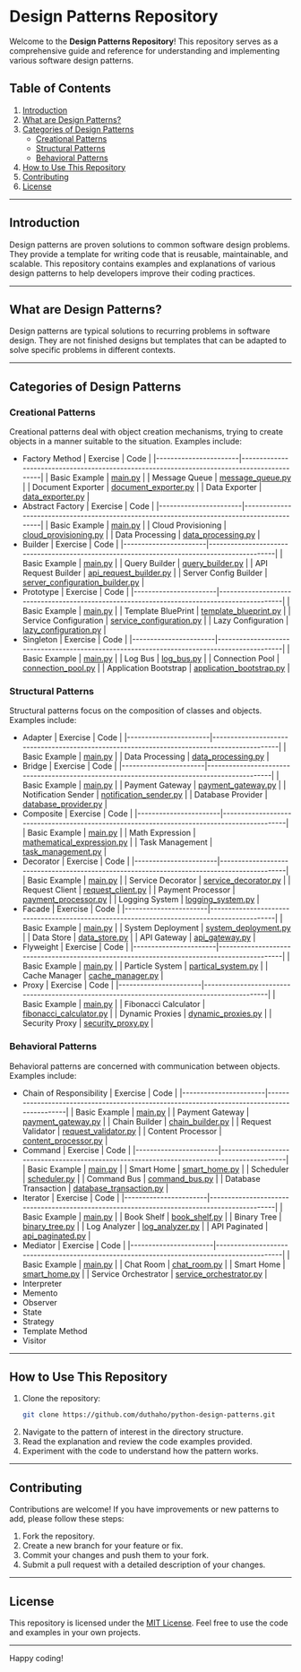 # Design Patterns Repository

Welcome to the **Design Patterns Repository**! This repository serves as a comprehensive guide and reference for understanding and implementing various software design patterns.

## Table of Contents
1. [Introduction](#introduction)
2. [What are Design Patterns?](#what-are-design-patterns)
3. [Categories of Design Patterns](#categories-of-design-patterns)
    - [Creational Patterns](#creational-patterns)
    - [Structural Patterns](#structural-patterns)
    - [Behavioral Patterns](#behavioral-patterns)
4. [How to Use This Repository](#how-to-use-this-repository)
5. [Contributing](#contributing)
6. [License](#license)

---

## Introduction

Design patterns are proven solutions to common software design problems. They provide a template for writing code that is reusable, maintainable, and scalable. This repository contains examples and explanations of various design patterns to help developers improve their coding practices.

---

## What are Design Patterns?

Design patterns are typical solutions to recurring problems in software design. They are not finished designs but templates that can be adapted to solve specific problems in different contexts.

---

## Categories of Design Patterns

### Creational Patterns
Creational patterns deal with object creation mechanisms, trying to create objects in a manner suitable to the situation. Examples include:
- Factory Method
    | Exercise              | Code                                                                                       |
    |-----------------------|--------------------------------------------------------------------------------------------|
    | Basic Example         | [main.py](./creational/01-factory-method/main.py)                                          |
    | Message Queue         | [message_queue.py](./creational/01-factory-method/message_queue.py)                        |
    | Document Exporter     | [document_exporter.py](./creational/01-factory-method/document_exporter.py)                |
    | Data Exporter         | [data_exporter.py](./creational/01-factory-method/exporter/data_exporter.py)               |
- Abstract Factory
    | Exercise              | Code                                                                                       |
    |-----------------------|--------------------------------------------------------------------------------------------|
    | Basic Example         | [main.py](./creational/02-abstract-factory/main.py)                                        |
    | Cloud Provisioning    | [cloud_provisioning.py](./creational/02-abstract-factory/cloud_provisioning.py)            |
    | Data Processing       | [data_processing.py](./creational/02-abstract-factory/data_processing.py)                  |
- Builder
    | Exercise              | Code                                                                                       |
    |-----------------------|--------------------------------------------------------------------------------------------|
    | Basic Example         | [main.py](./creational/03-builder/main.py)                                                 |
    | Query Builder         | [query_builder.py](./creational/03-builder/query_builder.py)                               |
    | API Request Builder   | [api_request_builder.py](./creational/03-builder/api_request_builder.py)                   |
    | Server Config Builder | [server_configuration_builder.py](./creational/03-builder/server_configuration_builder.py) |
- Prototype
    | Exercise              | Code                                                                                       |
    |-----------------------|--------------------------------------------------------------------------------------------|
    | Basic Example         | [main.py](./creational/04-prototype/main.py)                                               |
    | Template BluePrint    | [template_blueprint.py](./creational/04-prototype/template_blueprint.py)                   |
    | Service Configuration | [service_configuration.py](./creational/04-prototype/service_configuration.py)             |
    | Lazy Configuration    | [lazy_configuration.py](./creational/04-prototype/lazy_configuration.py)                   |
- Singleton
    | Exercise              | Code                                                                                       |
    |-----------------------|--------------------------------------------------------------------------------------------|
    | Basic Example         | [main.py](./creational/05-singleton/main.py)                                               |
    | Log Bus               | [log_bus.py](./creational/05-singleton/log_bus.py)                                         |
    | Connection Pool       | [connection_pool.py](./creational/05-singleton/connection_pool.py)                         |
    | Application Bootstrap | [application_bootstrap.py](./creational/05-singleton/application_bootstrap.py)             |

### Structural Patterns
Structural patterns focus on the composition of classes and objects. Examples include:
- Adapter
    | Exercise              | Code                                                                                       |
    |-----------------------|--------------------------------------------------------------------------------------------|
    | Basic Example         | [main.py](./structural/01-adapter/main.py)                                                 |
    | Data Processing       | [data_processing.py](./structural/01-adapter/data_processing.py)                           |
- Bridge
    | Exercise              | Code                                                                                       |
    |-----------------------|--------------------------------------------------------------------------------------------|
    | Basic Example         | [main.py](./structural/02-bridge/main.py)                                                  |
    | Payment Gateway       | [payment_gateway.py](./structural/02-bridge/payment_gateway.py)                            |
    | Notification Sender   | [notification_sender.py](./structural/02-bridge/notification_sender.py)                    |
    | Database Provider     | [database_provider.py](./structural/02-bridge/database_provider.py)                        |
- Composite
    | Exercise              | Code                                                                                       |
    |-----------------------|--------------------------------------------------------------------------------------------|
    | Basic Example         | [main.py](./structural/03-composite/main.py)                                               |
    | Math Expression       | [mathematical_expression.py](./structural/03-composite/mathematical_expression.py)         |
    | Task Management       | [task_management.py](./structural/03-composite/task_management.py)                         |
- Decorator
    | Exercise              | Code                                                                                       |
    |-----------------------|--------------------------------------------------------------------------------------------|
    | Basic Example         | [main.py](./structural/04-decorator/main.py)                                               |
    | Service Decorator     | [service_decorator.py](./structural/04-decorator/service_decorator.py)                     |
    | Request Client        | [request_client.py](./structural/04-decorator/request_client.py)                           |
    | Payment Processor     | [payment_processor.py](./structural/04-decorator/payment_processor.py)                     |
    | Logging System        | [logging_system.py](./structural/04-decorator/logging_system.py)                           |
- Facade
    | Exercise              | Code                                                                                       |
    |-----------------------|--------------------------------------------------------------------------------------------|
    | Basic Example         | [main.py](./structural/05-facade/main.py)                                                  |
    | System Deployment     | [system_deployment.py](./structural/05-facade/system_deployment.py)                        |
    | Data Store            | [data_store.py](./structural/05-facade/data_store.py)                                      |
    | API Gateway           | [api_gateway.py](./structural/05-facade/api_gateway.py)                                    |
- Flyweight
    | Exercise              | Code                                                                                       |
    |-----------------------|--------------------------------------------------------------------------------------------|
    | Basic Example         | [main.py](./structural/06-flyweight/main.py)                                               |
    | Particle System       | [partical_system.py](./structural/06-flyweight/partical_system.py)                         |
    | Cache Manager         | [cache_manager.py](./structural/06-flyweight/cache_manager.py)                             |
- Proxy
    | Exercise              | Code                                                                                       |
    |-----------------------|--------------------------------------------------------------------------------------------|
    | Basic Example         | [main.py](./structural/07-proxy/main.py)                                                   |
    | Fibonacci Calculator  | [fibonacci_calculator.py](./structural/07-proxy/fibonacci_calculator.py)                   |
    | Dynamic Proxies       | [dynamic_proxies.py](./structural/07-proxy/dynamic_proxies.py)                             |
    | Security Proxy        | [security_proxy.py](./structural/07-proxy/security_proxy.py)                               |

### Behavioral Patterns
Behavioral patterns are concerned with communication between objects. Examples include:
- Chain of Responsibility
    | Exercise              | Code                                                                                       |
    |-----------------------|--------------------------------------------------------------------------------------------|
    | Basic Example         | [main.py](./behavioral/01-chain-of-responsibility/main.py)                                 |
    | Payment Gateway       | [payment_gateway.py](./behavioral/01-chain-of-responsibility/payment_gateway.py)           |
    | Chain Builder         | [chain_builder.py](./behavioral/01-chain-of-responsibility/chain_builder.py)               |
    | Request Validator     | [request_validator.py](./behavioral/01-chain-of-responsibility/request_validator.py)       |
    | Content Processor     | [content_processor.py](./behavioral/01-chain-of-responsibility/content_processor.py)       |
- Command
    | Exercise              | Code                                                                                       |
    |-----------------------|--------------------------------------------------------------------------------------------|
    | Basic Example         | [main.py](./behavioral/02-command/main.py)                                                 |
    | Smart Home            | [smart_home.py](./behavioral/02-command/smart_home.py)                                     |
    | Scheduler             | [scheduler.py](./behavioral/02-command/scheduler.py)                                       |
    | Command Bus           | [command_bus.py](./behavioral/02-command/command_bus.py)                                   |
    | Database Transaction  | [database_transaction.py](./behavioral/02-command/database_transaction.py)                 |
- Iterator
    | Exercise              | Code                                                                                       |
    |-----------------------|--------------------------------------------------------------------------------------------|
    | Basic Example         | [main.py](./behavioral/03-iterator/main.py)                                                |
    | Book Shelf            | [book_shelf.py](./behavioral/03-iterator/book_shelf.py)                                    |
    | Binary Tree           | [binary_tree.py](./behavioral/03-iterator/binary_tree.py)                                  |
    | Log Analyzer          | [log_analyzer.py](./behavioral/03-iterator/log_analyzer.py)                                |
    | API Paginated         | [api_paginated.py](./behavioral/03-iterator/api_paginated.py)                              |
- Mediator
    | Exercise              | Code                                                                                       |
    |-----------------------|--------------------------------------------------------------------------------------------|
    | Basic Example         | [main.py](./behavioral/04-mediator/main.py)                                                |
    | Chat Room             | [chat_room.py](./behavioral/04-mediator/chat_room.py)                                      |
    | Smart Home            | [smart_home.py](./behavioral/04-mediator/smart_home.py)                                    |
    | Service Orchestrator  | [service_orchestrator.py](./behavioral/04-mediator/service_orchestrator.py)                |
- Interpreter
- Memento
- Observer
- State
- Strategy
- Template Method
- Visitor

---

## How to Use This Repository

1. Clone the repository:
    ```bash
    git clone https://github.com/duthaho/python-design-patterns.git
    ```
2. Navigate to the pattern of interest in the directory structure.
3. Read the explanation and review the code examples provided.
4. Experiment with the code to understand how the pattern works.

---

## Contributing

Contributions are welcome! If you have improvements or new patterns to add, please follow these steps:
1. Fork the repository.
2. Create a new branch for your feature or fix.
3. Commit your changes and push them to your fork.
4. Submit a pull request with a detailed description of your changes.

---

## License

This repository is licensed under the [MIT License](LICENSE). Feel free to use the code and examples in your own projects.

---

Happy coding!